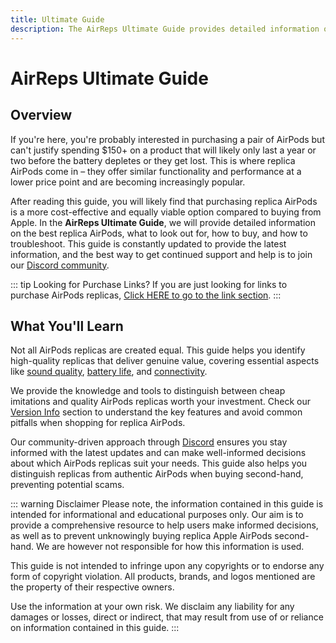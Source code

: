 ```yaml
---
title: Ultimate Guide
description: The AirReps Ultimate Guide provides detailed information on buying and using replica AirPods. Learn about the best AirPod replicas, how to buy them, and how to troubleshoot any issues you might encounter.
---
```


# AirReps Ultimate Guide

## Overview
If you're here, you're probably interested in purchasing a pair of AirPods but can't justify spending $150+ on a product that will likely only last a year or two before the battery depletes or they get lost. This is where replica AirPods come in – they offer similar functionality and performance at a lower price point and are becoming increasingly popular.

After reading this guide, you will likely find that purchasing replica AirPods is a more cost-effective and equally viable option compared to buying from Apple. In the **AirReps Ultimate Guide**, we will provide detailed information on the best replica AirPods, what to look out for, how to buy, and how to troubleshoot. This guide is constantly updated to provide the latest information, and the best way to get continued support and help is to join our [Discord community](https://airreps.link/discord).

::: tip Looking for Purchase Links?
If you are just looking for links to purchase AirPods replicas, [Click HERE to go to the link section](/links/info).
:::

## What You'll Learn

Not all AirPods replicas are created equal. This guide helps you identify high-quality replicas that deliver genuine value, covering essential aspects like [sound quality](https://airpodsreplicas.com/introduction/sound-quality), [battery life](https://airpodsreplicas.com/introduction/battery-life), and [connectivity](https://airpodsreplicas.com/introduction/connectivity).

We provide the knowledge and tools to distinguish between cheap imitations and quality AirPods replicas worth your investment. Check our [Version Info](https://airpodsreplicas.com/version-info/general) section to understand the key features and avoid common pitfalls when shopping for replica AirPods.

Our community-driven approach through [Discord](https://airreps.link/discord) ensures you stay informed with the latest updates and can make well-informed decisions about which AirPods replicas suit your needs. This guide also helps you distinguish replicas from authentic AirPods when buying second-hand, preventing potential scams.

::: warning Disclaimer
Please note, the information contained in this guide is intended for informational and educational purposes only. Our aim is to provide a comprehensive resource to help users make informed decisions, as well as to prevent unknowingly buying replica Apple AirPods second-hand. We are however not responsible for how this information is used.

This guide is not intended to infringe upon any copyrights or to endorse any form of copyright violation. All products, brands, and logos mentioned are the property of their respective owners.

Use the information at your own risk. We disclaim any liability for any damages or losses, direct or indirect, that may result from use of or reliance on information contained in this guide.
:::
